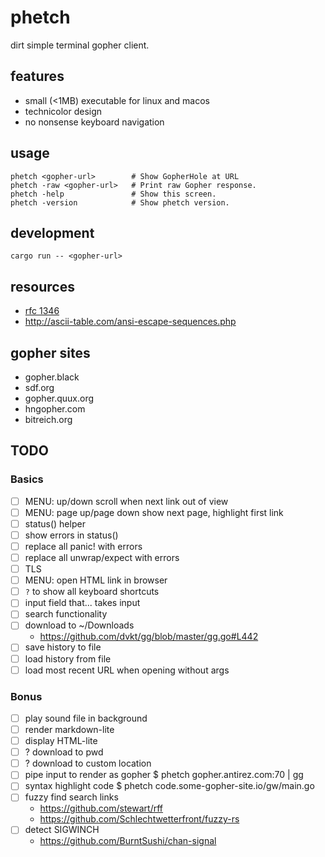 # phetch

dirt simple terminal gopher client.

## features

- small (<1MB) executable for linux and macos
- technicolor design
- no nonsense keyboard navigation

## usage

    phetch <gopher-url>        # Show GopherHole at URL
    phetch -raw <gopher-url>   # Print raw Gopher response.
    phetch -help               # Show this screen.
    phetch -version            # Show phetch version.

## development

    cargo run -- <gopher-url>

## resources

- [rfc 1346](https://tools.ietf.org/html/rfc1436)
- http://ascii-table.com/ansi-escape-sequences.php

## gopher sites

- gopher.black
- sdf.org
- gopher.quux.org
- hngopher.com
- bitreich.org

## TODO

### Basics
- [ ] MENU: up/down scroll when next link out of view
- [ ] MENU: page up/page down show next page, highlight first link
- [ ] status() helper
- [ ] show errors in status()
- [ ] replace all panic! with errors
- [ ] replace all unwrap/expect with errors
- [ ] TLS
- [ ] MENU: open HTML link in browser
- [ ] `?` to show all keyboard shortcuts
- [ ] input field that... takes input
- [ ] search functionality
- [ ] download to ~/Downloads
    - https://github.com/dvkt/gg/blob/master/gg.go#L442
- [ ] save history to file
- [ ] load history from file
- [ ] load most recent URL when opening without args
### Bonus
- [ ] play sound file in background
- [ ] render markdown-lite
- [ ] display HTML-lite
- [ ] ? download to pwd
- [ ] ? download to custom location
- [ ] pipe input to render as gopher
      $ phetch gopher.antirez.com:70 | gg
- [ ] syntax highlight code
      $ phetch code.some-gopher-site.io/gw/main.go
- [ ] fuzzy find search links
    - https://github.com/stewart/rff
    - https://github.com/Schlechtwetterfront/fuzzy-rs
- [ ] detect SIGWINCH
    - https://github.com/BurntSushi/chan-signal

